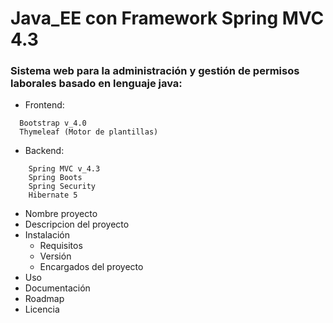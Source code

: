 # Java_EE con Framework Spring MVC 4.3
### Sistema web para la administración y gestión de permisos laborales basado en lenguaje java:

- Frontend:
```
  Bootstrap v_4.0
  Thymeleaf (Motor de plantillas)
```
- Backend:
```
    Spring MVC v_4.3
    Spring Boots
    Spring Security
    Hibernate 5
```
- Nombre proyecto
- Descripcion del proyecto
- Instalación
	- Requisitos
	- Versión
	- Encargados del proyecto
- Uso
- Documentación
- Roadmap
- Licencia
